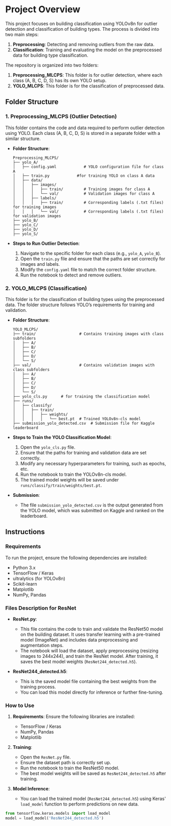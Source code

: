 # Project Overview

This project focuses on building classification using YOLOv8n for outlier detection and classification of building types. The process is divided into two main steps:
1. **Preprocessing**: Detecting and removing outliers from the raw data.
2. **Classification**: Training and evaluating the model on the preprocessed data for building type classification.

The repository is organized into two folders:

1. **Preprocessing_MLCPS**: This folder is for outlier detection, where each class (A, B, C, D, S) has its own YOLO setup.
2. **YOLO_MLCPS**: This folder is for the classification of preprocessed data.

## Folder Structure

### 1. Preprocessing_MLCPS (Outlier Detection)
This folder contains the code and data required to perform outlier detection using YOLO. Each class (A, B, C, D, S) is stored in a separate folder with a similar structure.

- **Folder Structure**:
    ```
    Preprocessing_MLCPS/
    ├── yolo_A/
    │   ├── config.yaml            # YOLO configuration file for class A
    │   ├── train.py            #for training YOLO on class A data
    │   ├── data/
    │   │   ├── images/
    │   │   │   ├── train/         # Training images for class A
    │   │   │   └── val/           # Validation images for class A
    │   │   ├── labels/
    │   │   │   ├── train/         # Corresponding labels (.txt files) for training images
    │   │   │   └── val/           # Corresponding labels (.txt files) for validation images
    ├── yolo_B/
    ├── yolo_C/
    ├── yolo_D/
    ├── yolo_S/
    ```

- **Steps to Run Outlier Detection**:
    1. Navigate to the specific folder for each class (e.g., `yolo_A`, `yolo_B`).
    2. Open the `train.py` file and ensure that the paths are set correctly for images and labels.
    3. Modify the `config.yaml` file to match the correct folder structure.
    4. Run the notebook to detect and remove outliers.

### 2. YOLO_MLCPS (Classification)
This folder is for the classification of building types using the preprocessed data. The folder structure follows YOLO’s requirements for training and validation.

- **Folder Structure**:
    ```
    YOLO_MLCPS/
    ├── train/                   # Contains training images with class subfolders
    │   ├── A/
    │   ├── B/
    │   ├── C/
    │   ├── D/
    │   └── S/
    ├── val/                     # Contains validation images with class subfolders
    │   ├── A/
    │   ├── B/
    │   ├── C/
    │   ├── D/
    │   └── S/
    ├── yolo_cls.py      # for training the classification model
    ├── runs/
    │   ├── classify/
    │   │   ├── train/
    │   │   │   ├── weights/
    │   │   │   │   └── best.pt  # Trained YOLOv8n-cls model
    ├── submission_yolo_detected.csv  # Submission file for Kaggle leaderboard
    ```

- **Steps to Train the YOLO Classification Model**:
    1. Open the `yolo_cls.py` file.
    2. Ensure that the paths for training and validation data are set correctly.
    3. Modify any necessary hyperparameters for training, such as epochs, etc.
    4. Run the notebook to train the YOLOv8n-cls model.
    5. The trained model weights will be saved under `runs/classify/train/weights/best.pt`.

- **Submission**:
    - The file `submission_yolo_detected.csv` is the output generated from the YOLO model, which was submitted on Kaggle and ranked on the leaderboard.

## Instructions

### Requirements

To run the project, ensure the following dependencies are installed:
- Python 3.x
- TensorFlow / Keras
- ultralytics (for YOLOv8n)
- Scikit-learn
- Matplotlib
- NumPy, Pandas

### Files Description for ResNet

- **ResNet.py**:
    - This file contains the code to train and validate the ResNet50 model on the building dataset. It uses transfer learning with a pre-trained model (ImageNet) and includes data preprocessing and augmentation steps.
    - The notebook will load the dataset, apply preprocessing (resizing images to 244x244), and train the ResNet model. After training, it saves the best model weights (`ResNet244_detected.h5`).
    
- **ResNet244_detected.h5**:
    - This is the saved model file containing the best weights from the training process.
    - You can load this model directly for inference or further fine-tuning.

### How to Use

1. **Requirements**:
    Ensure the following libraries are installed:
    - TensorFlow / Keras
    - NumPy, Pandas
    - Matplotlib

2. **Training**:
    - Open the `ResNet.py` file.
    - Ensure the dataset path is correctly set up.
    - Run the notebook to train the ResNet50 model.
    - The best model weights will be saved as `ResNet244_detected.h5` after training.

3. **Model Inference**:
    - You can load the trained model (`ResNet244_detected.h5`) using Keras' `load_model` function to perform predictions on new data.

```python
from tensorflow.keras.models import load_model
model = load_model('ResNet244_detected.h5')

